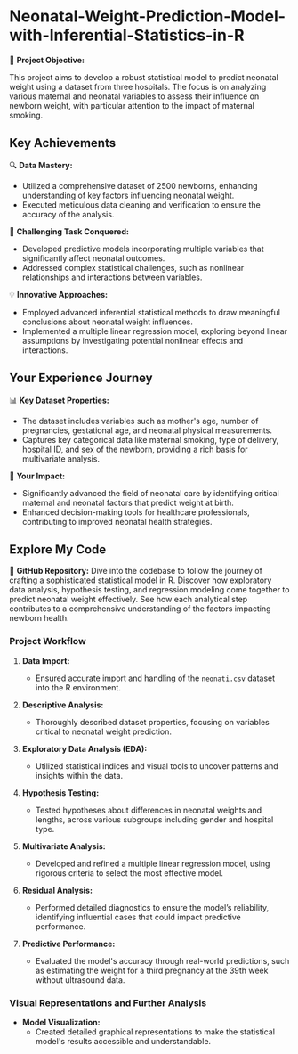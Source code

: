 
# Neonatal-Weight-Prediction-Model-with-Inferential-Statistics-in-R

🎯 **Project Objective:**

This project aims to develop a robust statistical model to predict neonatal weight using a dataset from three hospitals. The focus is on analyzing various maternal and neonatal variables to assess their influence on newborn weight, with particular attention to the impact of maternal smoking.

## Key Achievements

🔍 **Data Mastery:**
  - Utilized a comprehensive dataset of 2500 newborns, enhancing understanding of key factors influencing neonatal weight.
  - Executed meticulous data cleaning and verification to ensure the accuracy of the analysis.

🌟 **Challenging Task Conquered:**
  - Developed predictive models incorporating multiple variables that significantly affect neonatal outcomes.
  - Addressed complex statistical challenges, such as nonlinear relationships and interactions between variables.

💡 **Innovative Approaches:**
  - Employed advanced inferential statistical methods to draw meaningful conclusions about neonatal weight influences.
  - Implemented a multiple linear regression model, exploring beyond linear assumptions by investigating potential nonlinear effects and interactions.

## Your Experience Journey

📊 **Key Dataset Properties:**
  - The dataset includes variables such as mother's age, number of pregnancies, gestational age, and neonatal physical measurements.
  - Captures key categorical data like maternal smoking, type of delivery, hospital ID, and sex of the newborn, providing a rich basis for multivariate analysis.

🔮 **Your Impact:**
  - Significantly advanced the field of neonatal care by identifying critical maternal and neonatal factors that predict weight at birth.
  - Enhanced decision-making tools for healthcare professionals, contributing to improved neonatal health strategies.

## Explore My Code

🔗 **GitHub Repository:** Dive into the codebase to follow the journey of crafting a sophisticated statistical model in R. Discover how exploratory data analysis, hypothesis testing, and regression modeling come together to predict neonatal weight effectively. See how each analytical step contributes to a comprehensive understanding of the factors impacting newborn health.

### Project Workflow

1. **Data Import:**
   - Ensured accurate import and handling of the `neonati.csv` dataset into the R environment.

2. **Descriptive Analysis:**
   - Thoroughly described dataset properties, focusing on variables critical to neonatal weight prediction.

3. **Exploratory Data Analysis (EDA):**
   - Utilized statistical indices and visual tools to uncover patterns and insights within the data.

4. **Hypothesis Testing:**
   - Tested hypotheses about differences in neonatal weights and lengths, across various subgroups including gender and hospital type.

5. **Multivariate Analysis:**
   - Developed and refined a multiple linear regression model, using rigorous criteria to select the most effective model.

6. **Residual Analysis:**
   - Performed detailed diagnostics to ensure the model’s reliability, identifying influential cases that could impact predictive performance.

7. **Predictive Performance:**
   - Evaluated the model's accuracy through real-world predictions, such as estimating the weight for a third pregnancy at the 39th week without ultrasound data.

### Visual Representations and Further Analysis

- **Model Visualization:**
  - Created detailed graphical representations to make the statistical model's results accessible and understandable.
